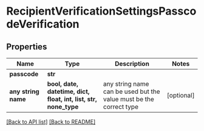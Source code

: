 # RecipientVerificationSettingsPasscodeVerification


## Properties
Name | Type | Description | Notes
------------ | ------------- | ------------- | -------------
**passcode** | **str** |  | 
**any string name** | **bool, date, datetime, dict, float, int, list, str, none_type** | any string name can be used but the value must be the correct type | [optional]

[[Back to API list]](../README.md#documentation-for-api-endpoints) [[Back to README]](../README.md)


